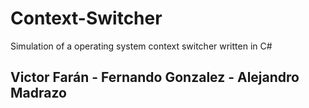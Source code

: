 # Context-Switcher
 Simulation of a operating system context switcher written in C#
## Victor Farán - Fernando Gonzalez - Alejandro Madrazo
